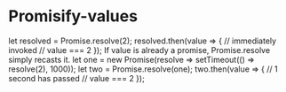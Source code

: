 # Promisify-values

let resolved = Promise.resolve(2);
resolved.then(value => {
 // immediately invoked
 // value === 2
});
If value is already a promise, Promise.resolve simply recasts it.
let one = new Promise(resolve => setTimeout(() => resolve(2), 1000));
let two = Promise.resolve(one);
two.then(value => {
 // 1 second has passed
 // value === 2
});
